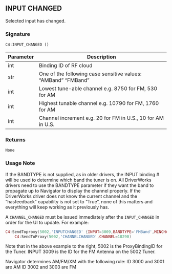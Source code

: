 ## INPUT CHANGED

Selected input has changed.


### Signature

`C4:INPUT_CHANGED ()`


| Parameter | Description |
| --- | --- |
| int | Binding ID of RF cloud |
| str | One of the following case sensitive values: “AMBand”  “FMBand” |
| int | Lowest tune-able channel e.g. 8750 for FM, 530 for AM |
| int | Highest tunable channel e.g. 10790 for FM, 1760 for AM |
| int | Channel increment e.g. 20 for FM in U.S., 10 for AM in U.S. |


### Returns

`None`


### Usage Note

If the BANDTYPE is not supplied, as in older drivers, the INPUT binding # will be used to determine which band the tuner is on. All DriverWorks drivers need to use the BANDTYPE parameter if they want the band to propagate up to Navigator to display the channel properly. If the DriverWorks driver does not know the current channel and the “hasfeedback” capability is not set to “True”, none of this matters and everything will keep working as it previously has.

A `CHANNEL_CHANGED` must be issued immediately after the `INPUT_CHANGED` in order for the UI to update. For example:

```lua
C4:SendToproxy(5002,'INPUTCHANGED' {INPUT=3009,BANDTYPE='FMBand',MINCHANNEL=8750,MAXCHANNEL=10790,CHANNELSPACING=20})
    C4:SendToProxy(5002,'CHANNELCHANGED',CHANNEL=10290)
```

Note that in the above example to the right, 5002 is the ProxyBindingID for the Tuner. INPUT 3009 is the ID for the FM Antenna on the 5002 Tuner.

Navigator determines AM/FM/XM with the following rule:
ID 3000 and 3001 are AM
ID 3002 and 3003 are FM
